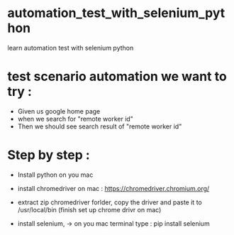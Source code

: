 # automation_test_with_selenium_python
learn automation test with selenium python


# test scenario automation we want to try :
  - Given us google home page
  - when we search for "remote worker id"
  - Then we should see search result of "remote worker id"
# Step by step :

- Install python on you mac 
- install chromedriver on mac : https://chromedriver.chromium.org/
- extract zip chromedriver forlder, copy the driver and paste it to /usr/local/bin (finish set up chrome drivr on mac)

- install selenium, -> on you mac terminal type : pip install selenium
